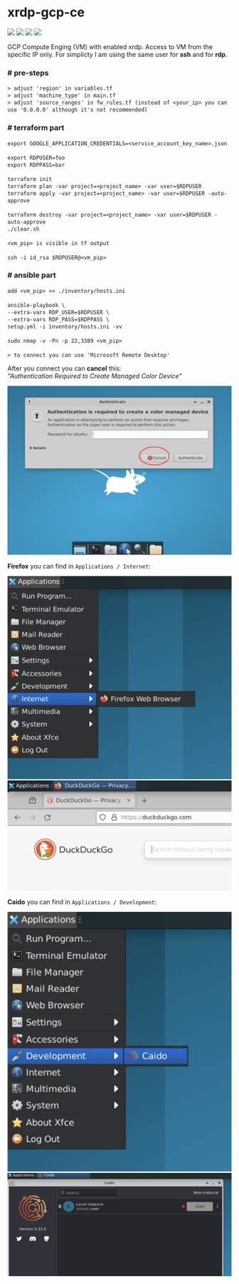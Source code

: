 # xrdp-gcp-ce

![](https://img.shields.io/github/issues/michalswi/xrdp-gcp-ce)
![](https://img.shields.io/github/forks/michalswi/xrdp-gcp-ce)
![](https://img.shields.io/github/stars/michalswi/xrdp-gcp-ce)
![](https://img.shields.io/github/last-commit/michalswi/xrdp-gcp-ce)

GCP Compute Enging (VM) with enabled xrdp. Access to VM from the specific IP only. For simplicty I am using the same user for **ssh** and for **rdp**.

### \# pre-steps
```
> adjust 'region' in variables.tf
> adjust 'machine_type' in main.tf
> adjust 'source_ranges' in fw_rules.tf (instead of <your_ip> you can use '0.0.0.0' although it's not recommended)

```

### \# terraform part

```
export GOOGLE_APPLICATION_CREDENTIALS=<service_account_key_name>.json

export RDPUSER=foo
export RDPPASS=bar

terraform init
terraform plan -var project=<project_name> -var user=$RDPUSER
terraform apply -var project=<project_name> -var user=$RDPUSER -auto-approve

terraform destroy -var project=<project_name> -var user=$RDPUSER -auto-approve
./clear.sh

<vm_pip> is visible in tf output

ssh -i id_rsa $RDPUSER@<vm_pip>
```

### \# ansible part

```
add <vm_pip> >> ./inventory/hosts.ini

ansible-playbook \
--extra-vars RDP_USER=$RDPUSER \
--extra-vars RDP_PASS=$RDPPASS \
setup.yml -i inventory/hosts.ini -vv

sudo nmap -v -Pn -p 22,3389 <vm_pip>

> to connect you can use 'Microsoft Remote Desktop'
```

After you connect you can **cancel** this:  
*"Authentication Required to Create Managed Color Device"*

![auth](./img/auth.png)

**Firefox** you can find in `Applications / Internet`:

![fx1](./img/fx1.png)
![fx2](./img/fx2.png)

**Caido** you can find in `Applications / Development`:

![c1](./img/c1.png)
![c2](./img/c2.png)
